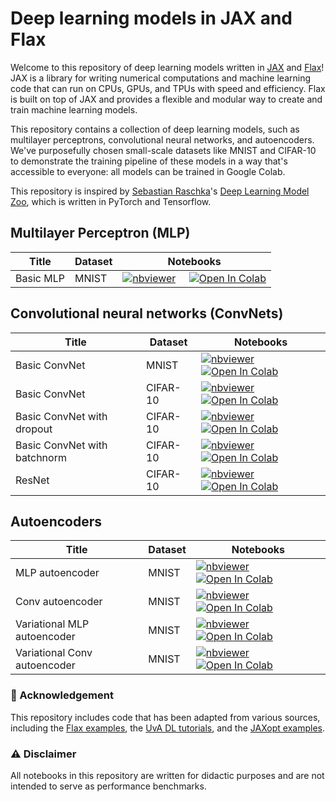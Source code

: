 # Deep learning models in JAX and Flax


Welcome to this repository of deep learning models written in [JAX](https://github.com/google/jax) and [Flax](https://flax.readthedocs.io/en/latest/)! JAX is a library for writing numerical computations and machine learning code that can run on CPUs, GPUs, and TPUs with speed and efficiency. Flax is built on top of JAX and provides a flexible and modular way to create and train machine learning models. 

This repository contains a collection of deep learning models, such as multilayer perceptrons, convolutional neural networks, and autoencoders. We've purposefully chosen small-scale datasets like MNIST and CIFAR-10 to demonstrate the training pipeline of these models in a way that's accessible to everyone: all models can be trained in Google Colab.

This repository is inspired by [Sebastian Raschka](https://github.com/rasbt)'s [Deep Learning Model Zoo](https://sebastianraschka.com/deep-learning-resources/), which is written in PyTorch and Tensorflow.



## Multilayer Perceptron (MLP)

|Title | Dataset | Notebooks |
| --- | --- | --- |
| Basic MLP | MNIST  | [![nbviewer](https://img.shields.io/badge/render-nbviewer-orange.svg)](https://nbviewer.org/github/liutianlin0121/jax-deep-learning-models/blob/main/MLP/mlp-mnist.ipynb) &nbsp; &nbsp; [![Open In Colab](https://colab.research.google.com/assets/colab-badge.svg)](https://colab.research.google.com/github/liutianlin0121/jax-deep-learning-models/blob/main/MLP/mlp-mnist.ipynb)|


## Convolutional neural networks (ConvNets)

|Title | Dataset | Notebooks |
| --- | --- | --- |
| Basic ConvNet | MNIST  | [![nbviewer](https://img.shields.io/badge/render-nbviewer-orange.svg)](https://nbviewer.org/github/liutianlin0121/jax-deep-learning-models/blob/main/ConvNet/convnet-mnist.ipynb)  &nbsp; &nbsp; [![Open In Colab](https://colab.research.google.com/assets/colab-badge.svg)](https://colab.research.google.com/github/liutianlin0121/jax-deep-learning-models/blob/main/ConvNet/convnet-mnist.ipynb) |
| Basic ConvNet | CIFAR-10  | [![nbviewer](https://img.shields.io/badge/render-nbviewer-orange.svg)](https://nbviewer.org/github/liutianlin0121/jax-deep-learning-models/blob/main/ConvNet/convnet-cifar.ipynb)  &nbsp; &nbsp; [![Open In Colab](https://colab.research.google.com/assets/colab-badge.svg)](https://colab.research.google.com/github/liutianlin0121/jax-deep-learning-models/blob/main/ConvNet/convnet-cifar.ipynb) |
| Basic ConvNet with dropout| CIFAR-10  | [![nbviewer](https://img.shields.io/badge/render-nbviewer-orange.svg)](https://nbviewer.org/github/liutianlin0121/jax-deep-learning-models/blob/main/ConvNet/convnet-cifar-dropout.ipynb)  &nbsp; &nbsp; [![Open In Colab](https://colab.research.google.com/assets/colab-badge.svg)](https://colab.research.google.com/github/liutianlin0121/jax-deep-learning-models/blob/main/ConvNet/convnet-cifar-dropout.ipynb) |
| Basic ConvNet with batchnorm| CIFAR-10  | [![nbviewer](https://img.shields.io/badge/render-nbviewer-orange.svg)](https://nbviewer.org/github/liutianlin0121/jax-deep-learning-models/blob/main/ConvNet/convnet-cifar-batchnorm.ipynb)  &nbsp; &nbsp; [![Open In Colab](https://colab.research.google.com/assets/colab-badge.svg)](https://colab.research.google.com/github/liutianlin0121/jax-deep-learning-models/blob/main/ConvNet/convnet-cifar-batchnorm.ipynb) |
| ResNet | CIFAR-10  | [![nbviewer](https://img.shields.io/badge/render-nbviewer-orange.svg)](https://nbviewer.org/github/liutianlin0121/jax-deep-learning-models/blob/main/ConvNet/resnet-cifar.ipynb)  &nbsp; &nbsp; [![Open In Colab](https://colab.research.google.com/assets/colab-badge.svg)](https://colab.research.google.com/github/liutianlin0121/jax-deep-learning-models/blob/main/ConvNet/resnet-cifar.ipynb) |



## Autoencoders

|Title | Dataset | Notebooks |
| --- | --- | --- |
| MLP autoencoder | MNIST  | [![nbviewer](https://img.shields.io/badge/render-nbviewer-orange.svg)](https://nbviewer.org/github/liutianlin0121/jax-deep-learning-models/blob/main/AE/ae-mlp-mnist.ipynb)  &nbsp; &nbsp; [![Open In Colab](https://colab.research.google.com/assets/colab-badge.svg)](https://colab.research.google.com/github/liutianlin0121/jax-deep-learning-models/blob/main/AE/ae-mlp-mnist.ipynb) |
| Conv autoencoder | MNIST  | [![nbviewer](https://img.shields.io/badge/render-nbviewer-orange.svg)](https://nbviewer.org/github/liutianlin0121/jax-deep-learning-models/blob/main/AE/ae-convnet-mnist.ipynb)  &nbsp; &nbsp; [![Open In Colab](https://colab.research.google.com/assets/colab-badge.svg)](https://colab.research.google.com/github/liutianlin0121/jax-deep-learning-models/blob/main/AE/ae-convnet-mnist.ipynb) |
| Variational MLP autoencoder | MNIST  | [![nbviewer](https://img.shields.io/badge/render-nbviewer-orange.svg)](https://nbviewer.org/github/liutianlin0121/jax-deep-learning-models/blob/main/AE/vae-mlp-mnist.ipynb)  &nbsp; &nbsp; [![Open In Colab](https://colab.research.google.com/assets/colab-badge.svg)](https://colab.research.google.com/github/liutianlin0121/jax-deep-learning-models/blob/main/AE/vae-mlp-mnist.ipynb) |
| Variational Conv autoencoder | MNIST  | [![nbviewer](https://img.shields.io/badge/render-nbviewer-orange.svg)](https://nbviewer.org/github/liutianlin0121/jax-deep-learning-models/blob/main/AE/vae-conv-mnist.ipynb)  &nbsp; &nbsp; [![Open In Colab](https://colab.research.google.com/assets/colab-badge.svg)](https://colab.research.google.com/github/liutianlin0121/jax-deep-learning-models/blob/main/AE/vae-conv-mnist.ipynb) |





### 🙏 Acknowledgement

This repository includes code that has been adapted from various sources, including the [Flax examples](https://github.com/google/flax/tree/main/examples), the [UvA DL tutorials](https://uvadlc-notebooks.readthedocs.io/en/latest/), and the [JAXopt examples](https://jaxopt.github.io/stable/notebooks/index.html#deep-learning).


### ⚠️ Disclaimer
All notebooks in this repository are written for didactic purposes and are not intended to serve as performance benchmarks.
